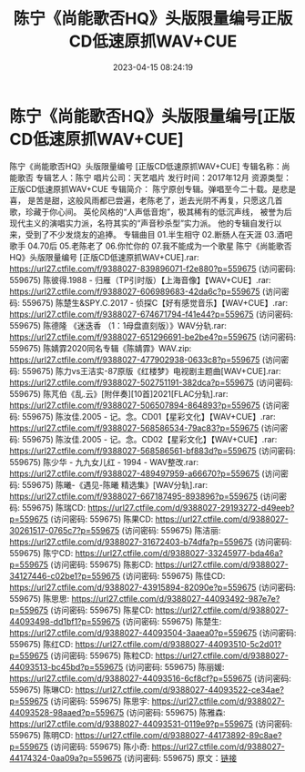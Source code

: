 ﻿---
title: 陈宁《尚能歌否HQ》头版限量编号正版CD低速原抓WAV+CUE
date: 2023-04-15 08:24:19
categories: WAV车载音乐、镜像
tags: 华语中文
---
# 陈宁《尚能歌否HQ》头版限量编号[正版CD低速原抓WAV+CUE]

陈宁《尚能歌否HQ》头版限量编号 [正版CD低速原抓WAV+CUE]
专辑名称：尚能歌否
专辑艺人：陈宁
唱片公司：天艺唱片
发行时间：2017年12月
资源类型：正版CD低速原抓WAV+CUE
专辑简介：
陈宁原创专辑。弹唱至今二十载。是悲是喜，
是苦是甜，这般风雨都已尝遍，老陈老了，逝去光阴不再复，只愿这几首歌，珍藏于你心间。
英伦风格的“人声低音炮”，极其稀有的低沉声线，
被誉为后现代主义的演唱实力派，名符其实的“声音秒杀型”实力派。
他的专辑自发行以来，受到了不少发烧友的追捧。
专辑曲目
01.半生相守
02.断肠人在天涯
03.酒吧歌手
04.70后
05.老陈老了
06.你忙你的
07.我不能成为一个歌星
陈宁《尚能歌否HQ》头版限量编号 [正版CD低速原抓WAV+CUE].rar: https://url27.ctfile.com/f/9388027-839896071-f2e880?p=559675
(访问密码: 559675)
陈彼得.1988 - 归雁（TP引时版）【上海音像】【WAV+CUE】.rar: https://url27.ctfile.com/f/9388027-606989683-42da6c?p=559675
(访问密码: 559675)
陈楚生&SPY.C.2017 - 侦探C【好有感觉音乐】【WAV+CUE】.rar: https://url27.ctfile.com/f/9388027-674671794-f41e44?p=559675
(访问密码: 559675)
陈德隆 《迷迭香 （1：1母盘直刻版）》WAV分轨.rar: https://url27.ctfile.com/f/9388027-651296691-be2be4?p=559675
(访问密码: 559675)
陈婧霏2020同名专辑《陈婧霏》WAV.zip: https://url27.ctfile.com/f/9388027-477902938-0633c8?p=559675
(访问密码: 559675)
陈力vs王洁实-87原版《红楼梦》电视剧主题曲[WAV+CUE].rar: https://url27.ctfile.com/f/9388027-502751191-382dca?p=559675
(访问密码: 559675)
陈芃伯《乱.云》[附伴奏][10首]2021[FLAC分轨].rar: https://url27.ctfile.com/f/9388027-506507894-864893?p=559675
(访问密码: 559675)
陈汝佳.2005 - 记。念。CD01【星彩文化】【WAV+CUE】.rar: https://url27.ctfile.com/f/9388027-568586534-79ac83?p=559675
(访问密码: 559675)
陈汝佳.2005 - 记。念。CD02【星彩文化】【WAV+CUE】.rar: https://url27.ctfile.com/f/9388027-568586561-bf883d?p=559675
(访问密码: 559675)
陈少华 - 九九女儿红 - 1994 - WAV整改.rar: https://url27.ctfile.com/f/9388027-489497959-a66670?p=559675
(访问密码: 559675)
陈曦-《遇见-陈曦 精选集》[WAV分轨].rar: https://url27.ctfile.com/f/9388027-667187495-893896?p=559675
(访问密码: 559675)
陈瑞CD: https://url27.ctfile.com/d/9388027-29193272-d49eeb?p=559675
(访问密码: 559675)
陈果CD: https://url27.ctfile.com/d/9388027-30261517-0765c7?p=559675
(访问密码: 559675)
陈洁丽: https://url27.ctfile.com/d/9388027-31672403-b74dfa?p=559675
(访问密码: 559675)
陈宁CD: https://url27.ctfile.com/d/9388027-33245977-bda46a?p=559675
(访问密码: 559675)
陈影CD: https://url27.ctfile.com/d/9388027-34127446-c02be1?p=559675
(访问密码: 559675)
陈佳CD: https://url27.ctfile.com/d/9388027-43915894-82090e?p=559675
(访问密码: 559675)
陈思思: https://url27.ctfile.com/d/9388027-44093492-987e7e?p=559675
(访问密码: 559675)
陈星CD: https://url27.ctfile.com/d/9388027-44093498-dd1bf1?p=559675
(访问密码: 559675)
陈楚生: https://url27.ctfile.com/d/9388027-44093504-3aaea0?p=559675
(访问密码: 559675)
陈红CD: https://url27.ctfile.com/d/9388027-44093510-5c2d01?p=559675
(访问密码: 559675)
陈粒CD: https://url27.ctfile.com/d/9388027-44093513-bc45bd?p=559675
(访问密码: 559675)
陈丽媛: https://url27.ctfile.com/d/9388027-44093516-6cf8cf?p=559675
(访问密码: 559675)
陈琳CD: https://url27.ctfile.com/d/9388027-44093522-ce34ae?p=559675
(访问密码: 559675)
陈思宇: https://url27.ctfile.com/d/9388027-44093528-98aaed?p=559675
(访问密码: 559675)
陈雅森: https://url27.ctfile.com/d/9388027-44093531-0119e9?p=559675
(访问密码: 559675)
陈明CD: https://url27.ctfile.com/d/9388027-44173892-89c8ae?p=559675
(访问密码: 559675)
陈小奇: https://url27.ctfile.com/d/9388027-44174324-0aa09a?p=559675
(访问密码: 559675)
原文：[链接](https://blog.sina.com.cn/s/blog_1647c7e76010311ga.html)